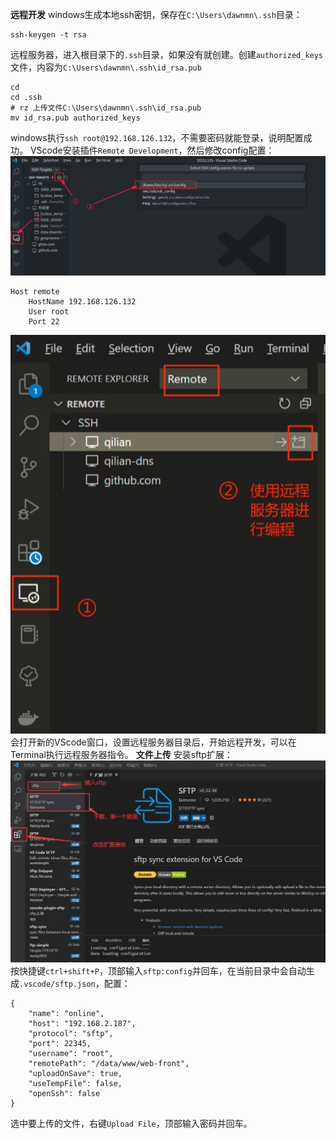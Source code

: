 **远程开发**
windows生成本地ssh密钥，保存在`C:\Users\dawnmn\.ssh`目录：
```
ssh-keygen -t rsa
```
远程服务器，进入根目录下的`.ssh`目录，如果没有就创建。创建`authorized_keys`文件，内容为`C:\Users\dawnmn\.ssh\id_rsa.pub`
```
cd
cd .ssh
# rz 上传文件C:\Users\dawnmn\.ssh\id_rsa.pub
mv id_rsa.pub authorized_keys
```
windows执行`ssh root@192.168.126.132`，不需要密码就能登录，说明配置成功。
VScode安装插件`Remote Development`，然后修改config配置：
![](../images/screenshot_1680256819380.png)
```
Host remote
    HostName 192.168.126.132
    User root
    Port 22
```
![](../images/screenshot_1680256995523.png)
会打开新的VScode窗口，设置远程服务器目录后，开始远程开发，可以在Terminal执行远程服务器指令。
**文件上传**
安装sftp扩展：
![](../images/vscode安装sftp扩展.png)
按快捷键`ctrl+shift+P`，顶部输入`sftp:config`并回车，在当前目录中会自动生成`.vscode/sftp.json`，配置：
```
{
    "name": "online",
    "host": "192.168.2.187",
    "protocol": "sftp",
    "port": 22345,
    "username": "root",
    "remotePath": "/data/www/web-front",
    "uploadOnSave": true,
    "useTempFile": false,
    "openSsh": false
}
```

选中要上传的文件，右键`Upload File`，顶部输入密码并回车。